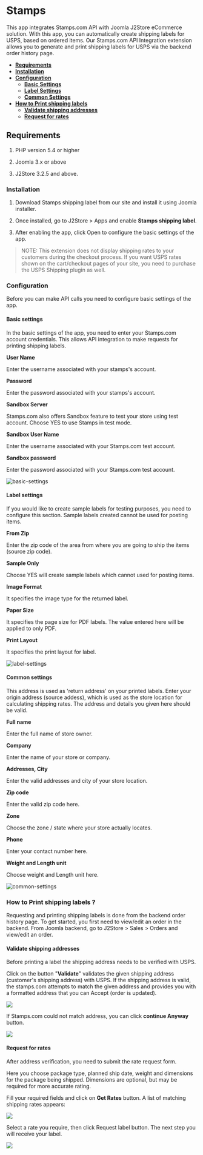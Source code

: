 # Stamps

This app integrates Stamps.com API with Joomla J2Store eCommerce solution. With this app, you can automatically create shipping labels for USPS, based on ordered items. Our Stamps.com API Integration extension allows you to generate and print shipping labels for USPS via the backend order history page.

* **[Requirements](#requirements)**
* **[Installation](#installation)**
* **[Configuration](#configuration)**
    * **[Basic Settings](#basic-settings)**
    * **[Label Settings](#label-settings)**
    * **[Common Settings](#common-settings)**
* **[How to Print shipping labels](#print-labels)**
    * **[Validate shipping addresses](#validate)**
    * **[Request for rates](#request-rates)**

<a name="requirements"></a>
## Requirements

1. PHP version 5.4 or higher

2. Joomla 3.x or above

3. J2Store 3.2.5 and above.

<a name="installation"></a>
### Installation

1. Download Stamps shipping label from our site and install it using Joomla installer.

2. Once installed, go to J2Store > Apps and enable **Stamps shipping label**.

3. After enabling the app, click Open to configure the basic settings of the app.

> NOTE: This extension does not display shipping rates to your customers during the checkout process. If you want USPS rates shown on the cart/checkout pages of your site, you need to purchase the USPS Shipping plugin as well.

<a name="configuration"></a>
### Configuration

Before you can make API calls you need to configure basic settings of the app.

<a name="basic-settings"></a>
#### Basic settings

In the basic settings of the app, you need to enter your Stamps.com account credentials. This allows API integration to make requests for printing shipping labels.

**User Name**

Enter the username associated with your stamps's account.

**Password**

Enter the password associated with your stamps's account.

**Sandbox Server**

Stamps.com also offers Sandbox feature to test your store using test account. Choose YES to use Stamps in test mode.

**Sandbox User Name**

Enter the username associated with your Stamps.com test account.

**Sandbox password**

Enter the password associated with your Stamps.com test account.

![basic-settings](./assets/images/stamp-basic.png)

<a name="label-settings"></a>
#### Label settings

If you would like to create sample labels for testing purposes, you need to configure this section. Sample labels created cannot be used for posting items.

**From Zip**

Enter the zip code of the area from where you are going to ship the items (source zip code).

**Sample Only**

Choose YES will create sample labels which cannot used for posting items.

**Image Format**

It specifies the image type for the returned label.

**Paper Size**

It specifies the page size for PDF labels. The value entered here will be applied to only PDF.

**Print Layout**

It specifies the print layout for label.

![label-settings](./assets/images/stamp-basic.png)

<a name="common-settings"></a>
#### Common settings

This address is used as 'return address' on your printed labels. Enter your origin address (source addess), which is used as the store location for calculating shipping rates. The address and details you given here should be valid.

**Full name**

Enter the full name of store owner.

**Company**

Enter the name of your store or company.

**Addresses, City**

Enter the valid addresses and city of your store location.

**Zip code**

Enter the valid zip code here.

**Zone**

Choose the zone / state where your store actually locates.

**Phone**

Enter your contact number here.

**Weight and Length unit**

Choose weight and Length unit here.

![common-settings](./assets/images/stamp-basic.png)

<a name="print-labels"></a>
### How to Print shipping labels ?

Requesting and printing shipping labels is done from the backend order history page. To get started, you first need to view/edit an order in the backend. From Joomla backend, go to J2Store > Sales > Orders and view/edit an order.

<a name="validate"></a>
#### Validate shipping addresses

Before printing a label the shipping address needs to be verified with USPS.

Click on the button "**Validate**" validates the given shipping address (customer's shipping address) with USPS. If the shipping address is valid, the stamps.com attempts to match the given address and provides you with a formatted address that you can Accept (order is updated).

![](./assets/images/stamp-address.png)

If Stamps.com could not match address, you can click **continue Anyway** button.

![](./assets/images/stamp-address-validated.png)

<a name="request-rates"></a>
#### Request for rates

After address verification, you need to submit the rate request form.

Here you choose package type, planned ship date, weight and dimensions for the package being shipped. Dimensions are optional, but may be required for more accurate rating.

Fill your required fields and click on **Get Rates** button. A list of matching shipping rates appears:

![](./assets/images/stamp-rate-request.png)

Select a rate you require, then click Request label button. The next step you will receive your label.

![](./assets/images/stamp-rates.png)
